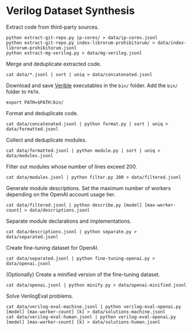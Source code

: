 # Verilog Dataset Synthesis

Extract code from third-party sources.

```console
python extract-git-repo.py ip-cores/ > data/ip-cores.jsonl
python extract-git-repo.py index-librorum-prohibitorum/ > data/index-librorum-prohibitorum.jsonl
python extract-mg-verilog.py > data/mg-verilog.jsonl
```

Merge and deduplicate extracted code.

```console
cat data/*.jsonl | sort | uniq > data/concatenated.jsonl
```

Download and save [Verible](https://github.com/chipsalliance/verible) executables in the ``bin/`` folder. Add the ``bin/`` folder to ``PATH``.

```console
export PATH=$PATH:bin/
```

Format and deduplicate code.

```console
cat data/concatenated.jsonl | python format.py | sort | uniq > data/formatted.jsonl
```

Collect and deduplicate modules.

```console
cat data/formatted.jsonl | python module.py | sort | uniq > data/modules.jsonl
```

Filter out modules whose number of lines exceed 200.

```console
cat data/modules.jsonl | python filter.py 200 > data/filtered.jsonl
```

Generate module descriptions. Set the maximum number of workers depending on the OpenAI account usage tier.

```console
cat data/filtered.jsonl | python describe.py [model] [max-worker-count] > data/descriptions.jsonl
```

Separate module declarations and implementations.

```console
cat data/descriptions.jsonl | python separate.py > data/separated.jsonl
```

Create fine-tuning dataset for OpenAI.

```console
cat data/separated.jsonl | python fine-tuning-openai.py > data/openai.jsonl
```

(Optionally) Create a minified version of the fine-tuning dataset.

```console
cat data/openai.jsonl | python minify.py > data/openai-minified.jsonl
```

Solve VerilogEval problems.

```console
cat data/verilog-eval-machine.jsonl | python verilog-eval-openai.py [model] [max-worker-count] [k] > data/solutions-machine.jsonl
cat data/verilog-eval-human.jsonl | python verilog-eval-openai.py [model] [max-worker-count] [k] > data/solutions-human.jsonl
```

